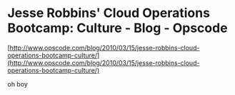 <!--
id: 451703497
link: http://tumblr.atmos.org/post/451703497/jesse-robbins-cloud-operations-bootcamp-culture
slug: jesse-robbins-cloud-operations-bootcamp-culture
date: Mon Mar 15 2010 23:04:20 GMT-0700 (PDT)
publish: 2010-03-015
tags: 
title: Jesse Robbins' Cloud Operations Bootcamp: Culture - Blog - Opscode
-->


Jesse Robbins' Cloud Operations Bootcamp: Culture - Blog - Opscode
==================================================================

[http://www.opscode.com/blog/2010/03/15/jesse-robbins-cloud-operations-bootcamp-culture/](http://www.opscode.com/blog/2010/03/15/jesse-robbins-cloud-operations-bootcamp-culture/)

oh boy

